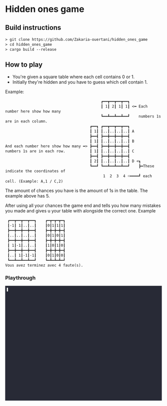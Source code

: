 # Hidden ones game

## Build instructions
```
> git clone https://github.com/Zakaria-ouertani/hidden_ones_game
> cd hidden_ones_game
> cargo build --release
```

## How to play
* You're given a square table where each cell contains 0 or 1.
* Initially they're hidden and you have to guess which cell contain 1.

Example: 
```
                                           ┏━━┳━━┳━━┳━━┓
                                           ┃ 1┃ 2┃ 1┃ 1┃ <━ Each number here show how many 
                                           ┗━━┻━━┻━━┻━━┛    numbers 1s are in each column.
                                      ┏━━┓ ┏━━┳━━┳━━┳━━┓
                                      ┃ 1┃ ┃..┃..┃..┃..┃ A
                                      ┣━━┫ ┣━━╋━━╋━━╋━━┫
                                      ┃ 1┃ ┃..┃..┃..┃..┃ B
And each number here show how many ━> ┣━━┫ ┣━━╋━━╋━━╋━━┫
numbers 1s are in each row.           ┃ 1┃ ┃..┃..┃..┃..┃ C
                                      ┣━━┫ ┣━━╋━━╋━━╋━━┫
                                      ┃ 2┃ ┃..┃..┃..┃..┃ D <┓  
                                      ┗━━┛ ┗━━┻━━┻━━┻━━┛    ┣━These indicate the coordinates of 
                                            1  2  3  4 ˂━━━━┛ each cell. (Example: A,1 / C,2)
```

The amount of chances you have is the amount of 1s in the table.
The example above has 5.

After using all your chances the game end and tells you how many mistakes you made and gives u your table with alongside the correct one.
Example
```
 ┏━━┳━━┳━━┳━━┓    ┏━┳━┳━┳━┓
 ┃-1┃ 1┃..┃..┃    ┃0┃1┃1┃1┃
 ┣━━╋━━╋━━╋━━┫    ┣━╋━╋━╋━┫
 ┃..┃..┃..┃..┃    ┃0┃1┃0┃1┃
 ┣━━╋━━╋━━╋━━┫    ┣━╋━╋━╋━┫
 ┃ 1┃-1┃..┃..┃    ┃1┃0┃1┃0┃
 ┣━━╋━━╋━━╋━━┫    ┣━╋━╋━╋━┫
 ┃..┃ 1┃-1┃-1┃    ┃0┃1┃0┃0┃
 ┗━━┻━━┻━━┻━━┛    ┗━┻━┻━┻━┛
Vous avez terminez avec 4 faute(s).
 ```
 
 ### Playthrough
 ![Playthrough](g.gif)
